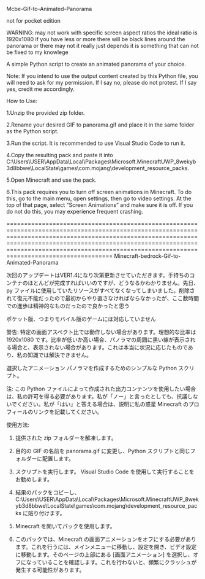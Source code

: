 Mcbe-Gif-to-Animated-Panorama


not for pocket edition

WARNING: may not work with specific screen aspect ratios the ideal ratio is 1920x1080 if you have less or more there will be black lines around the panorama or there may not it really just depends it is something that can not be fixed to my knowlege 


A simple Python script to create an animated panorama of your choice.


Note: If you intend to use the output content created by this Python file, you will need to ask for my permission. If I say no, please do not protest. If I say yes, credit me accordingly.



How to Use:



1.Unzip the provided zip folder.




2.Rename your desired GIF to panorama.gif and place it in the same folder as the Python script.




3.Run the script. It is recommended to use Visual Studio Code to run it.




4.Copy the resulting pack and paste it into C:\Users\USER\AppData\Local\Packages\Microsoft.MinecraftUWP_8wekyb3d8bbwe\LocalState\games\com.mojang\development_resource_packs.





5.Open Minecraft and use the pack.




6.This pack requires you to turn off screen animations in Minecraft. To do this, go to the main menu, open settings, then go to video settings. At the top of that page, select “Screen Animations” and make sure it is off. If you do not do this, you may experience frequent crashing.


============================================================================================================================================================================================================================================================================================================
Minecraft-bedrock-Gif-to-Animated-Panorama

次回のアップデートはVER1.4になり次第更新させていただきます。手持ちのコンテナのほとんどが完成すればいいのですが、どうなるかわかりません。先日、py ファイルに使用していたリソースがすべてなくなってしまいました。削除されて復元不能だったので最初からやり直さなければならなかったが、ここ数時間での進歩は精神的なものだったので良かったと思う

ポケット版、つまりモバイル版のゲームには対応していません

警告: 特定の画面アスペクト比では動作しない場合があります。理想的な比率は 1920x1080 です。比率が低いか高い場合、パノラマの周囲に黒い線が表示される場合と、表示されない場合があります。これは本当に状況に応じたものであり、私の知識では解決できません。

選択したアニメーション パノラマを作成するためのシンプルな Python スクリプト。

注: この Python ファイルによって作成された出力コンテンツを使用したい場合は、私の許可を得る必要があります。私が「ノー」と言ったとしても、抗議しないでください。私が「はい」と答える場合は、説明に私の惑星 Minecraft のプロフィールのリンクを記載してください。

使用方法:

1. 提供された zip フォルダーを解凍します。

2. 目的の GIF の名前を panorama.gif に変更し、Python スクリプトと同じフォルダーに配置します。

3. スクリプトを実行します。 Visual Studio Code を使用して実行することをお勧めします。

4. 結果のパックをコピーし、C:\Users\USER\AppData\Local\Packages\Microsoft.MinecraftUWP_8wekyb3d8bbwe\LocalState\games\com.mojang\development_resource_packs に貼り付けます。

5. Minecraft を開いてパックを使用します。

6. このパックでは、Minecraft の画面アニメーションをオフにする必要があります。これを行うには、メインメニューに移動し、設定を開き、ビデオ設定に移動します。そのページの上部にある [画面アニメーション] を選択し、オフになっていることを確認します。これを行わないと、頻繁にクラッシュが発生する可能性があります。
